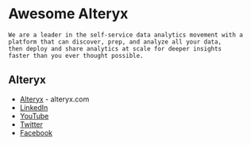 # Awesome Alteryx

```
We are a leader in the self-service data analytics movement with a 
platform that can discover, prep, and analyze all your data, 
then deploy and share analytics at scale for deeper insights 
faster than you ever thought possible.
```

## Alteryx
* [Alteryx](https://www.alteryx.com) - alteryx.com
* [LinkedIn](https://www.linkedin.com/company/alteryx/)
* [YouTube](https://www.youtube.com/channel/UCHXZG5zyEXAdAC1zPooTKOQ)
* [Twitter](https://twitter.com/notifications)
* [Facebook](https://www.facebook.com/alteryx)

